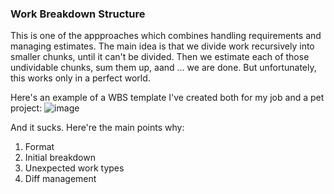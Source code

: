 ### Work Breakdown Structure

This is one of the appproaches which combines handling requirements and managing estimates.
The main idea is that we divide work recursively into smaller chunks, until it can't be divided. Then we estimate each of those undividable chunks, sum them up, aand ... we are done.
But unfortunately, this works only in a perfect world.

Here's an example of a WBS template I've created both for my job and a pet project: 
![image](https://github.com/gatamar/gist_blog/blob/main/resources/wbs_log_example.png)

And it sucks. Here're the main points why:

1. Format
2. Initial breakdown
3. Unexpected work types
4. Diff management
